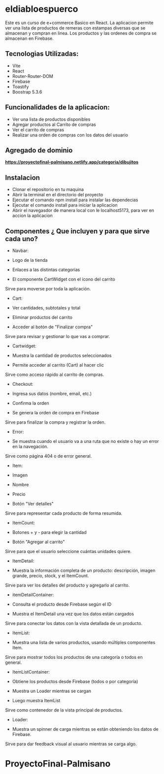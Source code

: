 # eldiabloespuerco

Este es un curso de e+commerce Basico en React. La aplicacion permite ver una lista de productos de remeras con estampas diversas que se almacenan y compran en linea. Los productos y las ordenes de compra se almacenan en Firebase.

## Tecnologias Utilizadas:
- Vite
- React
- Router-Router-DOM
- Firebase
- Toastify
- Boostrap 5.3.6

## Funcionalidades de la aplicacion:
- Ver una lista de productos disponibles
- Agregar productos al Carrito de compras
- Ver el carrito de compras
- Realizar una orden de compras con los datos del usuario

## Agregado de dominio

**https://proyectofinal-palmisano.netlify.app/categoria/dibujitos**

## Instalacion
- Clonar el repositorio en tu maquina
- Abrir la terminal en el directorio del proyecto
- Ejecutar el comando npm install para instalar las dependecias
- Ejecutar el comando install para iniciar la aplicacion
- Abrir el navegasdor de manera local con le localhost5173, para ver en accion la aplicacion


## Componentes ¿ Que incluyen y para que sirve cada uno?

- Navbar: 

- Logo de la tienda

- Enlaces a las distintas categorías

- El componente CartWidget con el ícono del carrito

 Sirve para moverse por toda la aplicación.

- Cart:

- Ver cantidades, subtotales y total

- Eliminar productos del carrito

- Acceder al botón de "Finalizar compra"

 Sirve para revisar y gestionar lo que vas a comprar.

- Cartwidget:

- Muestra la cantidad de productos seleccionados

- Permite acceder al carrito (Cart) al hacer clic

Sirve como acceso rápido al carrito de compras.

- Checkout:

- Ingresa sus datos (nombre, email, etc.)

- Confirma la orden

- Se genera la orden de compra en Firebase

Sirve para finalizar la compra y registrar la orden.

- Error: 

- Se muestra cuando el usuario va a una ruta que no existe o hay un error en la navegación.

Sirve como página 404 o de error general.

- Item:

- Imagen

- Nombre

- Precio

- Botón "Ver detalles"

Sirve para representar cada producto de forma resumida.

- ItemCount:

 - Botones + y - para elegir la cantidad

- Botón "Agregar al carrito"

Sirve para que el usuario seleccione cuántas unidades quiere.

- ItemDetail:

- Muestra la información completa de un producto: descripción, imagen grande, precio, stock, y el ItemCount.

Sirve para ver los detalles del producto y agregarlo al carrito.

- itemDetailContainer:

- Consulta el producto desde Firebase según el ID

- Muestra el ItemDetail una vez que los datos están cargados

Sirve para conectar los datos con la vista detallada de un producto.
 
- ItemList:

- Muestra una lista de varios productos, usando múltiples componentes Item.

Sirve para mostrar todos los productos de una categoría o todos en general.

- ItemListContainer:

- Obtiene los productos desde Firebase (todos o por categoría)

- Muestra un Loader mientras se cargan

- Luego muestra ItemList

Sirve como contenedor de la vista principal de productos.

- Loader:

- Muestra un spinner de carga mientras se están obteniendo los datos de Firebase.

Sirve para dar feedback visual al usuario mientras se carga algo.







# ProyectoFinal-Palmisano
